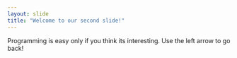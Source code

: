 ```yaml
---
layout: slide
title: "Welcome to our second slide!"
---
```

Programming is easy only if you think its interesting.
Use the left arrow to go back!
